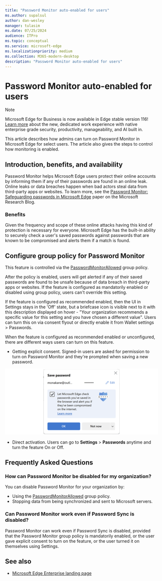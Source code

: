 ```yaml
---
title: "Password Monitor auto-enabled for users"
ms.author: supalsul
author: dan-wesley
manager: tulasim
ms.date: 07/25/2024
audience: ITPro
ms.topic: conceptual
ms.service: microsoft-edge
ms.localizationpriority: medium
ms.collection: M365-modern-desktop
description: "Password Monitor auto-enabled for users"
---
```


# Password Monitor auto-enabled for users

> [!NOTE]
> Microsoft Edge for Business is now available in Edge stable version 116! [Learn more](https://techcommunity.microsoft.com/t5/microsoft-edge-insider/microsoft-edge-for-business-faq/ba-p/3891837) about the new, dedicated work experience with native enterprise grade security, productivity, manageability, and AI built in.

This article describes how admins can turn on Password Monitor in Microsoft Edge for select users. The article also gives the steps to control how monitoring is enabled.

## Introduction, benefits, and availability

Password Monitor helps Microsoft Edge users protect their online accounts by informing them if any of their passwords are found in an online leak. Online leaks or data breaches happen when bad actors steal data from third-party apps or websites. To learn more, see the [Password Monitor: Safeguarding passwords in Microsoft Edge](https://www.microsoft.com/research/blog/password-monitor-safeguarding-passwords-in-microsoft-edge/)  paper on the Microsoft Research Blog.

### Benefits

Given the frequency and scope of these online attacks having this kind of protection is necessary for everyone. Microsoft Edge has the built-in ability to securely check a user's saved passwords against passwords that are known to be compromised and alerts them if a match is found.  

## Configure group policy for Password Monitor

This feature is controlled via the [PasswordMonitorAllowed](./microsoft-edge-policies.md#passwordmonitorallowed) group policy.

After the policy is enabled, users will get alerted if any of their saved passwords are found to be unsafe because of data breach in third-party apps or websites. If the feature is configured as mandatorily enabled or disabled using group policy, users can't override this setting.

If the feature is configured as recommended enabled, then the UI in Settings stays in the 'Off' state, but a briefcase icon is visible next to it with this description displayed on hover - "Your organization recommends a specific value for this setting and you have chosen a different value". Users can turn this on via consent flyout or directly enable it from Wallet settings > Passwords.

When the feature is configured as recommended enabled or unconfigured, there are different ways users can turn on this feature.

- Getting explicit consent. Signed-in users are asked for permission to turn on Password Monitor and they're prompted when saving a new password.
<!-- insert screenshot here -->
![Prompt to save password](media/microsoft-edge-security-password-monitor/password-monitor-consent.png)

- Direct activation. Users can go to **Settings** > **Passwords** anytime and turn the feature On or Off.

## Frequently Asked Questions

### How can Password Monitor be disabled for my organization?

You can disable Password Monitor for your organization by:

- Using the [PasswordMonitorAllowed](/deployedge/microsoft-edge-policies#passwordmonitorallowed) group policy.
- Stopping data from being synchronized and sent to Microsoft servers.

### Can Password Monitor work even if Password Sync is disabled?

Password Monitor can work even if Password Sync is disabled, provided that the Password Monitor group policy is mandatorily enabled, or the user gave explicit consent to turn on the feature, or the user turned it on themselves using Settings.

## See also

- [Microsoft Edge Enterprise landing page](https://aka.ms/EdgeEnterprise)